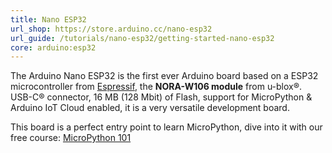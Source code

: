 ```yaml
---
title: Nano ESP32
url_shop: https://store.arduino.cc/nano-esp32
url_guide: /tutorials/nano-esp32/getting-started-nano-esp32
core: arduino:esp32
---
```


The Arduino Nano ESP32 is the first ever Arduino board based on a ESP32 microcontroller from [Espressif](https://www.espressif.com/en/products/socs/esp32), the **NORA-W106 module** from u-blox®. USB-C® connector, 16 MB (128 Mbit) of Flash, support for MicroPython & Arduino IoT Cloud enabled, it is a very versatile development board.

This board is a perfect entry point to learn MicroPython, dive into it with our free course: [MicroPython 101](/micropython-course)